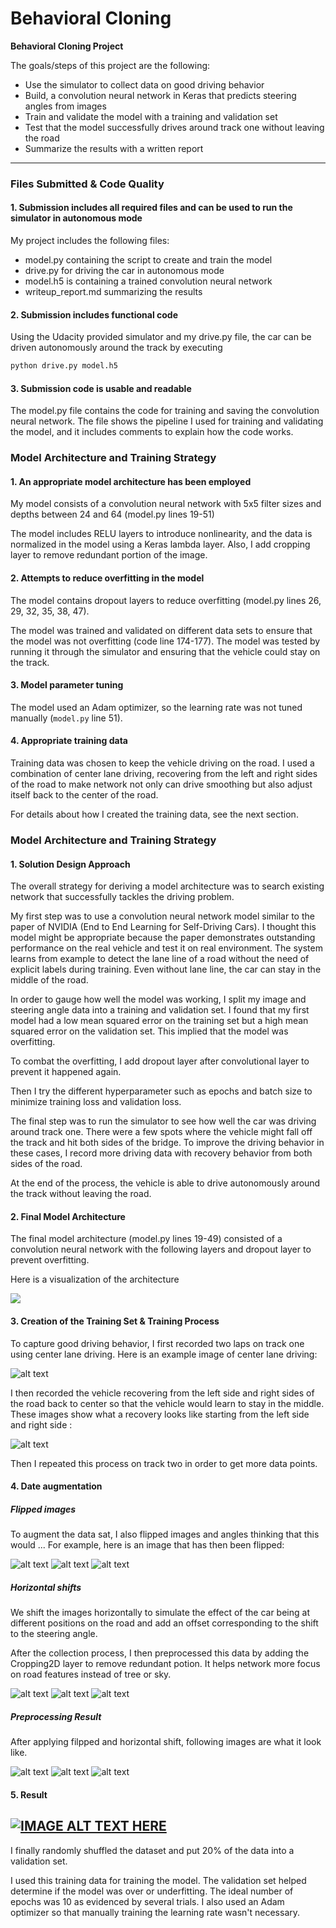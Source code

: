 # **Behavioral Cloning** 

**Behavioral Cloning Project**

The goals/steps of this project are the following:
* Use the simulator to collect data on good driving behavior
* Build, a convolution neural network in Keras that predicts steering angles from images
* Train and validate the model with a training and validation set
* Test that the model successfully drives around track one without leaving the road
* Summarize the results with a written report


[//]: # (Image References)

[image1]: ./img/recovery_behavior.png "Flipped Image"
[image2]: ./img/center.png "Center Driving"
[image3]: ./img/recovery_behavior.png "Recovery Image"
[image4]: ./img/flip_c.png "Fliped Image 1"
[image5]: ./img/flip_l.png "Fliped Image 2"
[image6]: ./img/flip_r.png "Fliped Image 3"
[image7]: ./img/tran_center.png "Translated Image 1"
[image8]: ./img/tran_left.png   "Translated Image 2"
[image9]: ./img/tran_right.png  "Translated Image 3"
[image10]: ./img/both_c.png "Result Image 1"
[image11]: ./img/both_l.png "Result Image 2"
[image12]: ./img/both_r.png "Result Image 3"

---
### Files Submitted & Code Quality

#### 1. Submission includes all required files and can be used to run the simulator in autonomous mode

My project includes the following files:
* model.py containing the script to create and train the model
* drive.py for driving the car in autonomous mode
* model.h5 is containing a trained convolution neural network 
* writeup_report.md summarizing the results

#### 2. Submission includes functional code
Using the Udacity provided simulator and my drive.py file, the car can be driven autonomously around the track by executing 
```sh
python drive.py model.h5
```

#### 3. Submission code is usable and readable

The model.py file contains the code for training and saving the convolution neural network. The file shows the pipeline I used for training and validating the model, and it includes comments to explain how the code works.

### Model Architecture and Training Strategy

#### 1. An appropriate model architecture has been employed

My model consists of a convolution neural network with 5x5 filter sizes and depths between 24 and 64 (model.py lines 19-51) 

The model includes RELU layers to introduce nonlinearity, and the data is normalized in the model using a Keras lambda layer. Also, I add cropping layer to remove redundant portion of the image.

#### 2. Attempts to reduce overfitting in the model

The model contains dropout layers to reduce overfitting (model.py lines 26, 29, 32, 35, 38, 47). 

The model was trained and validated on different data sets to ensure that the model was not overfitting (code line 174-177). The model was tested by running it through the simulator and ensuring that the vehicle could stay on the track.

#### 3. Model parameter tuning

The model used an Adam optimizer, so the learning rate was not tuned manually (`model.py` line 51).

#### 4. Appropriate training data

Training data was chosen to keep the vehicle driving on the road. I used a combination of center lane driving, recovering from the left and right sides of the road to make network not only can drive smoothing but also adjust itself back to the center of the road.

For details about how I created the training data, see the next section. 

### Model Architecture and Training Strategy

#### 1. Solution Design Approach

The overall strategy for deriving a model architecture was to search existing network that successfully tackles the driving problem.

My first step was to use a convolution neural network model similar to the paper of NVIDIA (End to End Learning for Self-Driving Cars). I thought this model might be appropriate because the paper demonstrates outstanding performance on the real vehicle and test it on real environment. The system learns from example to detect the lane line of a road without the need of explicit labels
during training. Even without lane line, the car can stay in the middle of the road.

In order to gauge how well the model was working, I split my image and steering angle data into a training and validation set. I found that my first model had a low mean squared error on the training set but a high mean squared error on the validation set. This implied that the model was overfitting. 

To combat the overfitting, I add dropout layer after convolutional layer to prevent it happened again.

Then I try the different hyperparameter such as epochs and batch size to minimize training loss and validation loss.

The final step was to run the simulator to see how well the car was driving around track one. There were a few spots where the vehicle might fall off the track and hit both sides of the bridge. To improve the driving behavior in these cases, I record more driving data with recovery behavior from both sides of the road. 

At the end of the process, the vehicle is able to drive autonomously around the track without leaving the road.

#### 2. Final Model Architecture

The final model architecture (model.py lines 19-49) consisted of a convolution neural network with the following layers and dropout layer to prevent overfitting.

Here is a visualization of the architecture

![](https://i.imgur.com/FfKado7.png)

#### 3. Creation of the Training Set & Training Process

To capture good driving behavior, I first recorded two laps on track one using center lane driving. Here is an example image of center lane driving:

![alt text][image2]

I then recorded the vehicle recovering from the left side and right sides of the road back to center so that the vehicle would learn to stay in the middle. These images show what a recovery looks like starting from the left side and right side :

![alt text][image3]

Then I repeated this process on track two in order to get more data points.

#### 4. Date augmentation

##### Flipped images

To augment the data sat, I also flipped images and angles thinking that this would ... For example, here is an image that has then been flipped:

![alt text][image4]
![alt text][image5]
![alt text][image6]

##### Horizontal shifts

We shift the images horizontally to simulate the effect of the car being at different positions on the road and add an offset corresponding to the shift to the steering angle. 

After the collection process, I then preprocessed this data by adding the Cropping2D layer to remove redundant potion. It helps network more focus on road features instead of tree or sky.

![alt text][image7]
![alt text][image8]
![alt text][image9]

##### Preprocessing Result

After applying filpped and horizontal shift, following images are what it look like.

![alt text][image10]
![alt text][image11]
![alt text][image12]

#### 5. Result

[![IMAGE ALT TEXT HERE](https://img.youtube.com/vi/qABSiW_7aGo/0.jpg)](https://www.youtube.com/watch?v=qABSiW_7aGo)
---

I finally randomly shuffled the dataset and put 20% of the data into a validation set. 

I used this training data for training the model. The validation set helped determine if the model was over or underfitting. The ideal number of epochs was 10 as evidenced by several trials. I also used an Adam optimizer so that manually training the learning rate wasn't necessary.
